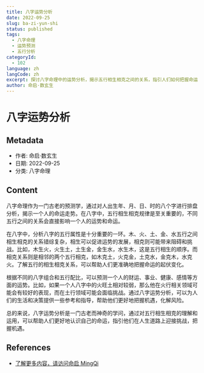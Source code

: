 ```yaml
---
title: 八字运势分析
date: 2022-09-25
slug: ba-zi-yun-shi
status: published
tags:
  - 八字命理
  - 运势预测
  - 五行分析
categoryId:
  - 102
language: zh
langCode: zh
excerpt: 探讨八字命理中的运势分析，揭示五行相生相克之间的关系，指引人们如何把握命运变化。
author: 命启·数玄生
---
```


# 八字运势分析

## Metadata
- 作者: 命启·数玄生
- 日期: 2022-09-25
- 分类: 八字命理

## Content
八字命理作为一门古老的预测学，通过对人出生年、月、日、时的八个字进行排盘分析，揭示一个人的命运走势。在八字中，五行相生相克规律是至关重要的，不同五行之间的关系会直接影响一个人的运势和命运。

在八字中，分析八字的五行属性是十分重要的一环。木、火、土、金、水五行之间相生相克的关系错综复杂，相生可以促进运势的发展，相克则可能带来阻碍和挑战。比如，木生火，火生土，土生金，金生水，水生木，这是五行相生的顺序。而相克关系则是相邻的两个五行相克，如木克土，火克金，土克水，金克木，水克火。了解五行的相生相克关系，可以帮助人们更准确地把握命运的起伏变化。

根据不同的八字组合和五行配比，可以预测一个人的财运、事业、健康、感情等方面的运势。比如，如果一个人八字中的火旺土相对较弱，那么他在火行相关领域可能会有较好的表现，而在土行领域可能会面临挑战。通过八字运势分析，可以为人们的生活和决策提供一些参考和指导，帮助他们更好地把握机遇，化解风险。

总的来说，八字运势分析是一门古老而神奇的学问，通过对五行相生相克的理解和运用，可以帮助人们更好地认识自己的命运，指引他们在人生道路上迎接挑战，把握机遇。

## References
- [了解更多内容，请访问命启 MingQi](https://www.mingqi.me)